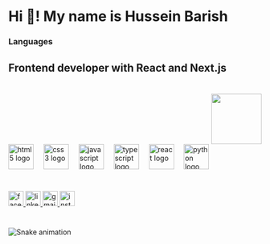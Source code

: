 <h1 align="left">Hi 👋! My name is Hussein Barish</h1>

###

<h3 align="left">Languages</h3>

###

<h2 align="left">Frontend developer with React and Next.js</h2>

###

<br clear="both">

<img align="right" height="100" src="https://media1.giphy.com/media/v1.Y2lkPTc5MGI3NjExMWJjejZ1YjNhMDlmcDJyOTVidTQ1b2RienAwdWdoZTB0ZW43ZGM2OCZlcD12MV9pbnRlcm5hbF9naWZfYnlfaWQmY3Q9Zw/7VzgMsB6FLCilwS30v/giphy.gif"  />

###

<br clear="both">

<div align="left">
  <img src="https://cdn.jsdelivr.net/gh/devicons/devicon/icons/html5/html5-original.svg" height="50" alt="html5 logo"  />
  <img width="12" />
  <img src="https://cdn.jsdelivr.net/gh/devicons/devicon/icons/css3/css3-original.svg" height="50" alt="css3 logo"  />
  <img width="12" />
  <img src="https://cdn.jsdelivr.net/gh/devicons/devicon/icons/javascript/javascript-original.svg" height="50" alt="javascript logo"  />
  <img width="12" />
  <img src="https://cdn.jsdelivr.net/gh/devicons/devicon/icons/typescript/typescript-original.svg" height="50" alt="typescript logo"  />
  <img width="12" />
  <img src="https://cdn.jsdelivr.net/gh/devicons/devicon/icons/react/react-original.svg" height="50" alt="react logo"  />
  <img width="12" />
  <img src="https://cdn.jsdelivr.net/gh/devicons/devicon/icons/python/python-original.svg" height="50" alt="python logo"  />
</div>

###

<br clear="both">

<div align="left">
  <a href="https://www.facebook.com/share/1CQ3RdG394/" target="_blank">
    <img src="https://img.shields.io/static/v1?message=Facebook&logo=facebook&label=&color=1877F2&logoColor=white&labelColor=&style=for-the-badge" height="30" alt="facebook logo"  />
  </a>
  <a href="https://www.linkedin.com/in/hussein-barish-358b3829a" target="_blank">
    <img src="https://img.shields.io/static/v1?message=LinkedIn&logo=linkedin&label=&color=0077B5&logoColor=white&labelColor=&style=for-the-badge" height="30" alt="linkedin logo"  />
  </a>
  <a href="https://mail.google.com/mail/u/0/#inbox?compose=GTvVlcRwRQSWTfwsQgjHrcQsknrdWZSVqjnvdBjxqGLJtjGznrwTbPtjSMgTdsnzPXKWGXflphsfk" target="_blank">
    <img src="https://img.shields.io/static/v1?message=Gmail&logo=gmail&label=&color=D14836&logoColor=white&labelColor=&style=for-the-badge" height="30" alt="gmail logo"  />
  </a>
  <a href="https://www.instagram.com/hussein_barish?igsh=MWZtMndoOGVmejRlMA==" target="_blank">
    <img src="https://img.shields.io/static/v1?message=Instagram&logo=instagram&label=&color=E4405F&logoColor=white&labelColor=&style=for-the-badge" height="30" alt="instagram logo"  />
  </a>
</div>

###

<br clear="both">

<img src="https://raw.githubusercontent.com/hussinbarish7/hussinbarish7/output/snake.svg" alt="Snake animation" />

###
